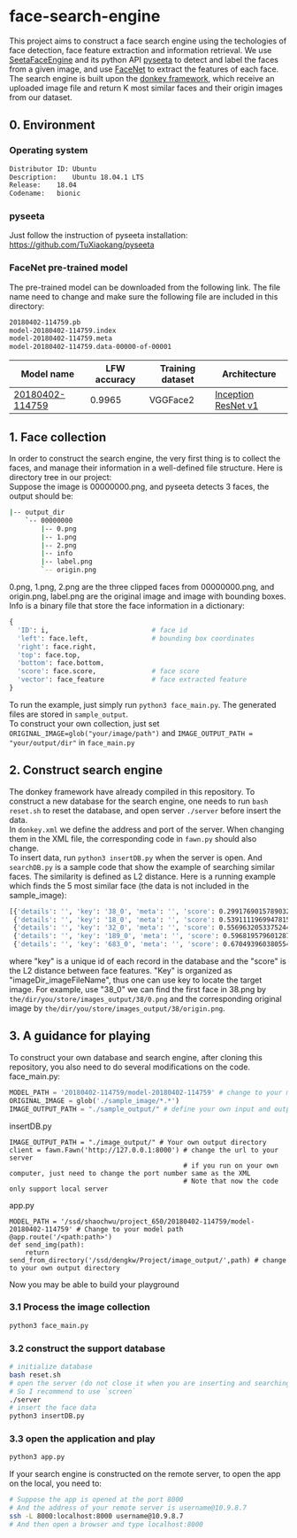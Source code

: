 # face-search-engine
This project aims to construct a face search engine using the techologies of face detection, face feature extraction and information retrieval. We use [SeetaFaceEngine](https://github.com/seetaface/SeetaFaceEngine) and its python API [pyseeta](https://github.com/TuXiaokang/pyseeta) to detect and label the faces from a given image, and use [FaceNet](https://github.com/davidsandberg/facenet) to extract the features of each face. The search engine is built upon the [donkey framework](https://github.com/aaalgo/donkey), which receive an uploaded image file and return K most similar faces and their origin images from our dataset. 
## 0. Environment
### Operating system
```bash
Distributor ID:	Ubuntu
Description:	Ubuntu 18.04.1 LTS
Release:	18.04
Codename:	bionic
```
### pyseeta
Just follow the instruction of pyseeta installation: https://github.com/TuXiaokang/pyseeta
### FaceNet pre-trained model
The pre-trained model can be downloaded from the following link. The file name need to change and make sure the following file are included in this directory:
```bash
20180402-114759.pb
model-20180402-114759.index
model-20180402-114759.meta
model-20180402-114759.data-00000-of-00001
```
| Model name      | LFW accuracy | Training dataset | Architecture |
|-----------------|--------------|------------------|--------------|
| [20180402-114759](https://drive.google.com/open?id=1EXPBSXwTaqrSC0OhUdXNmKSh9qJUQ55-) | 0.9965        | VGGFace2      | [Inception ResNet v1](https://github.com/davidsandberg/facenet/blob/master/src/models/inception_resnet_v1.py) |
## 1. Face collection
In order to construct the search engine, the very first thing is to collect the faces, and manage their information in a well-defined file structure. Here is directory tree in our project:  
Suppose the image is 00000000.png, and pyseeta detects 3 faces, the output should be:
```bash
|-- output_dir
    `-- 00000000
        |-- 0.png
        |-- 1.png
        |-- 2.png
        |-- info
        |-- label.png
        `-- origin.png
```
0.png, 1.png, 2.png are the three clipped faces from 00000000.png, and origin.png, label.png are the original image and image with bounding boxes. Info is a binary file that store the face information in a dictionary:
```python
{
  'ID': i,                          # face id
  'left': face.left,                # bounding box coordinates
  'right': face.right,
  'top': face.top,
  'bottom': face.bottom,
  'score': face.score,              # face score
  'vector': face_feature            # face extracted feature
}
```
To run the example, just simply run `python3 face_main.py`. The generated files are stored in `sample_output`.  
To construct your own collection, just set `ORIGINAL_IMAGE=glob("your/image/path")` and `IMAGE_OUTPUT_PATH = "your/output/dir"` in `face_main.py`
## 2. Construct search engine
The donkey framework have already compiled in this repository. To construct a new database for the search engine, one needs to run `bash reset.sh` to reset the database, and open server `./server` before insert the data.  
In `donkey.xml` we define the address and port of the server. When changing them in the XML file, the corresponding code in `fawn.py` should also change.  
To insert data, run `python3 insertDB.py` when the server is open. And `searchDB.py` is a sample code that show the example of searching similar faces. The similarity is defined as L2 distance. Here is a running example which finds the 5 most similar face (the data is not included in the sample_image):
```bash
[{'details': '', 'key': '38_0', 'meta': '', 'score': 0.2991769015789032}, 
 {'details': '', 'key': '18_0', 'meta': '', 'score': 0.5391111969947815}, 
 {'details': '', 'key': '32_0', 'meta': '', 'score': 0.5569632053375244}, 
 {'details': '', 'key': '189_0', 'meta': '', 'score': 0.5968195796012878}, 
 {'details': '', 'key': '683_0', 'meta': '', 'score': 0.6704939603805542}]
```
where "key" is a unique id of each record in the database and the "score" is the L2 distance between face features. "Key" is organized as "imageDir_imageFileName", thus one can use key to locate the target image. For example, use "38_0" we can find the first face in 38.png by `the/dir/you/store/images_output/38/0.png` and the corresponding original image by `the/dir/you/store/images_output/38/origin.png`.
## 3. A guidance for playing
To construct your own database and search engine, after cloning this repository, you also need to do several modifications on the code.  
face_main.py: 
```python
MODEL_PATH = '20180402-114759/model-20180402-114759' # change to your model path
ORIGINAL_IMAGE = glob('./sample_image/*.*')
IMAGE_OUTPUT_PATH = "./sample_output/" # define your own input and output directory
```
insertDB.py
```python3
IMAGE_OUTPUT_PATH = "./image_output/" # Your own output directory
client = fawn.Fawn('http://127.0.0.1:8000') # change the url to your server
                                            # if you run on your own computer, just need to change the port number same as the XML
                                            # Note that now the code only support local server
```
app.py
```
MODEL_PATH = '/ssd/shaochwu/project_650/20180402-114759/model-20180402-114759' # Change to your model path
@app.route('/<path:path>')
def send_img(path):
    return send_from_directory('/ssd/dengkw/Project/image_output/',path) # change to your own output directory
```
Now you may be able to build your playground
### 3.1 Process the image collection
```bash
python3 face_main.py
```
### 3.2 construct the support database
```bash
# initialize database
bash reset.sh
# open the server (do not close it when you are inserting and searching)
# So I recommend to use `screen`
./server
# insert the face data
python3 insertDB.py
```
### 3.3 open the application and play
```bash
python3 app.py
```
If your search engine is constructed on the remote server, to open the app on the local, you need to:
```bash
# Suppose the app is opened at the port 8000
# And the address of your remote server is username@10.9.8.7
ssh -L 8000:localhost:8000 username@10.9.8.7
# And then open a browser and type localhost:8000
```
        
             
